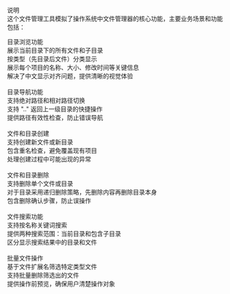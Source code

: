 说明<br>
这个文件管理工具模拟了操作系统中文件管理器的核心功能，主要业务场景和功能包括：<br>

目录浏览功能<br>
展示当前目录下的所有文件和子目录<br>
按类型（先目录后文件）分类显示<br>
展示每个项目的名称、大小、修改时间等关键信息<br>
解决了中文显示对齐问题，提供清晰的视觉体验<br>
<br>
目录导航功能<br>
支持绝对路径和相对路径切换<br>
支持 ".." 返回上一级目录的快捷操作<br>
提供路径有效性检查，防止错误导航<br>
<br>
文件和目录创建<br>
支持创建新文件或新目录<br>
包含重名检查，避免覆盖现有项目<br>
处理创建过程中可能出现的异常<br>
<br>
文件和目录删除<br>
支持删除单个文件或目录<br>
对于目录采用递归删除策略，先删除内容再删除目录本身<br>
包含删除确认步骤，防止误操作<br>
<br>
文件搜索功能<br>
支持按名称关键词搜索<br>
提供两种搜索范围：当前目录和包含子目录<br>
区分显示搜索结果中的目录和文件<br>
<br>
批量文件操作<br>
基于文件扩展名筛选特定类型文件<br>
支持批量删除筛选出的文件<br>
提供操作前预览，确保用户清楚操作对象
